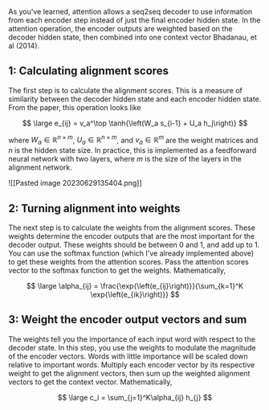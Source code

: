 As you've learned, attention allows a seq2seq decoder to use information from each encoder step instead of just the final encoder hidden state. In the attention operation, the encoder outputs are weighted based on the decoder hidden state, then combined into one context vector Bhadanau, et al (2014).

## 1: Calculating alignment scores

The first step is to calculate the alignment scores. This is a measure of similarity between the decoder hidden state and each encoder hidden state. From the paper, this operation looks like

$$
\large e_{ij} = v_a^\top \tanh{\left(W_a s_{i-1} + U_a h_j\right)}
$$

where $W_a \in \mathbb{R}^{n\times m}$, $U_a \in \mathbb{R}^{n \times m}$, and $v_a \in \mathbb{R}^m$
are the weight matrices and $n$ is the hidden state size. In practice, this is implemented as a feedforward neural network with two layers, where $m$ is the size of the layers in the alignment network. 

![[Pasted image 20230629135404.png]]


## 2: Turning alignment into weights

The next step is to calculate the weights from the alignment scores. These weights determine the encoder outputs that are the most important for the decoder output. These weights should be between 0 and 1, and add up to 1. You can use the softmax function (which I've already implemented above) to get these weights from the attention scores. Pass the attention scores vector to the softmax function to get the weights. Mathematically,

$$
\large \alpha_{ij} = \frac{\exp{\left(e_{ij}\right)}}{\sum_{k=1}^K \exp{\left(e_{ik}\right)}}
$$



## 3: Weight the encoder output vectors and sum

The weights tell you the importance of each input word with respect to the decoder state. In this step, you use the weights to modulate the magnitude of the encoder vectors. Words with little importance will be scaled down relative to important words. Multiply each encoder vector by its respective weight to get the alignment vectors, then sum up the weighted alignment vectors to get the context vector. Mathematically,

$$
\large c_i = \sum_{j=1}^K\alpha_{ij} h_{j}
$$
